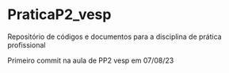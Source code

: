 # PraticaP2_vesp
Repositório de códigos e documentos para a disciplina de prática profissional

Primeiro commit na aula de PP2 vesp em 07/08/23
